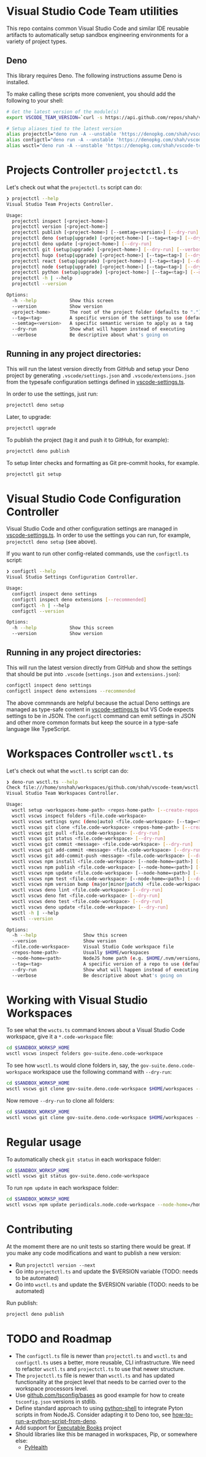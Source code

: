 # Visual Studio Code Team utilities

This repo contains common Visual Studio Code and similar IDE reusable artifacts to automatically setup sandbox engineering environments for a variety of project types.

## Deno

This library requires Deno. The following instructions assume Deno is installed.

To make calling these scripts more convenient, you should add the following to your shell:

```bash
# Get the latest version of the module(s)
export VSCODE_TEAM_VERSION=`curl -s https://api.github.com/repos/shah/vscode-team/tags  | jq '.[0].name' -r`

# Setup aliases tied to the latest version
alias projectctl="deno run -A --unstable 'https://denopkg.com/shah/vscode-team@${VSCODE_TEAM_VERSION}/projectctl.ts'"
alias configctl="deno run -A --unstable 'https://denopkg.com/shah/vscode-team@${VSCODE_TEAM_VERSION}/configctl.ts'"
alias wsctl="deno run -A --unstable 'https://denopkg.com/shah/vscode-team@${VSCODE_TEAM_VERSION}/wsctl.ts'"
```

# Projects Controller `projectctl.ts`

Let's check out what the `projectctl.ts` script can do:

```bash
❯ projectctl --help
Visual Studio Team Projects Controller.

Usage:
  projectctl inspect [<project-home>]
  projectctl version [<project-home>]
  projectctl publish [<project-home>] [--semtag=<version>] [--dry-run]
  projectctl deno (setup|upgrade) [<project-home>] [--tag=<tag>] [--dry-run] [--verbose]
  projectctl deno update [<project-home>] [--dry-run]
  projectctl git (setup|upgrade) [<project-home>] [--dry-run] [--verbose]
  projectctl hugo (setup|upgrade) [<project-home>] [--tag=<tag>] [--dry-run][--verbose]
  projectctl react (setup|upgrade) [<project-home>] [--tag=<tag>] [--dry-run] [--verbose]
  projectctl node (setup|upgrade) [<project-home>] [--tag=<tag>] [--dry-run] [--verbose]
  projectctl python (setup|upgrade) [<project-home>] [--tag=<tag>] [--dry-run] [--verbose]
  projectctl -h | --help
  projectctl --version

Options:
  -h --help            Show this screen
  --version            Show version
  <project-home>       The root of the project folder (defaults to ".")
  --tag=<tag>          A specific version of the settings to use (default: "master")
  --semtag=<version>   A specific semantic version to apply as a tag
  --dry-run            Show what will happen instead of executing
  --verbose            Be descriptive about what's going on
```

## Running in any project directories:

This will run the latest version directly from GitHub and setup your Deno project by generating `.vscode/settings.json` and `.vscode/extensions.json` from the typesafe configuration settings defined in [vscode-settings.ts](vscode-settings.ts). 

In order to use the settings, just run: 

```bash
projectctl deno setup
```

Later, to upgrade:

```bash
projectctl upgrade
```

To publish the project (tag it and push it to GitHub, for example):

```bash
projectctl deno publish
```

To setup linter checks and formatting as Git pre-commit hooks, for example.

```bash
projectctl git setup
```

# Visual Studio Code Configuration Controller 

Visual Studio Code and other configuration settings are managed in [vscode-settings.ts](vscode-settings.ts). In order to use the settings you can run, for example, `projectctl deno setup` (see above). 

If you want to run other config-related commands, use the `configctl.ts` script:

```bash
❯ configctl --help
Visual Studio Settings Configuration Controller.

Usage:
  configctl inspect deno settings
  configctl inspect deno extensions [--recommended]
  configctl -h | --help
  configctl --version

Options:
  -h --help            Show this screen
  --version            Show version
```

## Running in any project directories:

This will run the latest version directly from GitHub and show the settings that should be put into `.vscode` (`settings.json` and `extensions.json`):

```bash
configctl inspect deno settings
configctl inspect deno extensions --recommended
```

The above commnands are helpful because the actual Deno settings are managed as type-safe content in [vscode-settings.ts](vscode-settings.ts) but VS Code expects settings to be in JSON. The `configctl` command can emit settings in JSON and other more common formats but keep the source in a type-safe language like TypeScript. 

# Workspaces Controller `wsctl.ts`

Let's check out what the `wsctl.ts` script can do:

```bash
❯ deno-run wsctl.ts --help
Check file:///home/snshah/workspaces/github.com/shah/vscode-team/wsctl.ts
Visual Studio Team Workspaces Controller.

Usage:
  wsctl setup <workspaces-home-path> <repos-home-path> [--create-repos-path] [--dry-run] [--verbose]
  wsctl vscws inspect folders <file.code-workspace>
  wsctl vscws settings sync (deno|auto) <file.code-workspace> [--tag=<tag>] [--dry-run] [--verbose]
  wsctl vscws git clone <file.code-workspace> <repos-home-path> [--create-repos-path] [--dry-run] [--verbose]
  wsctl vscws git pull <file.code-workspace> [--dry-run]
  wsctl vscws git status <file.code-workspace> [--dry-run]
  wsctl vscws git commit <message> <file.code-workspace> [--dry-run]
  wsctl vscws git add-commit <message> <file.code-workspace> [--dry-run]
  wsctl vscws git add-commit-push <message> <file.code-workspace> [--dry-run]
  wsctl vscws npm install <file.code-workspace> [--node-home=<path>] [--dry-run]
  wsctl vscws npm publish <file.code-workspace> [--node-home=<path>] [--dry-run]
  wsctl vscws npm update <file.code-workspace> [--node-home=<path>] [--dry-run]
  wsctl vscws npm test <file.code-workspace> [--node-home=<path>] [--dry-run]
  wsctl vscws npm version bump (major|minor|patch) <file.code-workspace> [--no-git-tag-version] [--node-home=<path>] [--dry-run]
  wsctl vscws deno lint <file.code-workspace> [--dry-run]
  wsctl vscws deno fmt <file.code-workspace> [--dry-run]
  wsctl vscws deno test <file.code-workspace> [--dry-run]
  wsctl vscws deno update <file.code-workspace> [--dry-run]
  wsctl -h | --help
  wsctl --version

Options:
  -h --help                 Show this screen
  --version                 Show version  
  <file.code-workspace>     Visual Studio Code workspace file
  <repos-home-path>         Usually $HOME/workspaces
  --node-home=<path>        NodeJS home path (e.g. $HOME/.nvm/versions/node/v14.5.0)
  --tag=<tag>               A specific version of a repo to use (default: "master")
  --dry-run                 Show what will happen instead of executing
  --verbose                 Be descriptive about what's going on
```

# Working with Visual Studio Workspaces

To see what the `wscts.ts` command knows about a Visual Studio Code workspace, give it a `*.code-workspace` file:

```bash
cd $SANDBOX_WORKSP_HOME
wsctl vscws inspect folders gov-suite.deno.code-workspace
```

To see how `wsctl.ts` would clone folders in, say, the `gov-suite.deno.code-workspace` workspace use the following command with `--dry-run`:

```bash
cd $SANDBOX_WORKSP_HOME
wsctl vscws git clone gov-suite.deno.code-workspace $HOME/workspaces --dry-run --verbose
```

Now remove `--dry-run` to clone all folders:

```bash
cd $SANDBOX_WORKSP_HOME
wsctl vscws git clone gov-suite.deno.code-workspace $HOME/workspaces --verbose
```

# Regular usage

To automatically check `git status` in each workspace folder:

```bash
cd $SANDBOX_WORKSP_HOME
wsctl vscws git status gov-suite.deno.code-workspace
```

To run `npm update` in each workspace folder:

```bash
cd $SANDBOX_WORKSP_HOME
wsctl vscws npm update periodicals.node.code-workspace --node-home=/home/snshah/.nvm/versions/node/v14.5.0
```

# Contributing

At the momemt there are no unit tests so starting there would be great. If you make any code modifications and want to publish a new version:

* Run `projectctl version --next`
* Go into `projectctl.ts` and update the $VERSION variable (TODO: needs to be automated)
* Go into `wsctl.ts` and update the $VERSION variable (TODO: needs to be automated)

Run publish:

```bash
projectl deno publish
```

# TODO and Roadmap

* The `configctl.ts` file is newer than `projectctl.ts` and `wsctl.ts` and `configctl.ts` uses a better, more reusable, CLI infrastructure. We need to refactor `wsctl.ts` and `projectctl.ts` to use that newer structure.
* The `projectctl.ts` file is newer than `wsctl.ts` and has updated functionality at the project level that needs to be carried over to the workspace processors level. 
* Use [github.com/tsconfig/bases](https://github.com/tsconfig/bases) as good example for how to create `tsconfig.json` versions in stdlib.
* Define standard approach to using [python-shell](https://github.com/extrabacon/python-shell) to integrate Pyton scripts in from NodeJS. Consider adapting it to Deno too, see [how-to-run-a-python-script-from-deno](https://stackoverflow.com/questions/61710787/how-to-run-a-python-script-from-deno).
* Add support for [Executable Books](https://executablebooks.org) project
* Should libraries like this be managed in workspaces, Pip, or somewhere else:
  * [PyHealth](https://github.com/yzhao062/PyHealth)